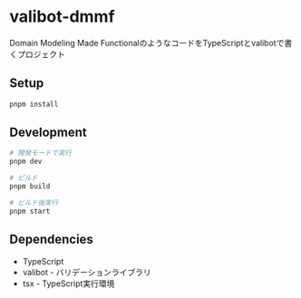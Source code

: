 # valibot-dmmf

Domain Modeling Made FunctionalのようなコードをTypeScriptとvalibotで書くプロジェクト

## Setup

```bash
pnpm install
```

## Development

```bash
# 開発モードで実行
pnpm dev

# ビルド
pnpm build

# ビルド後実行
pnpm start
```

## Dependencies

- TypeScript
- valibot - バリデーションライブラリ
- tsx - TypeScript実行環境


